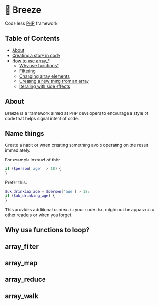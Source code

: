 # 🍃 Breeze
Code less [PHP](http://php.net/) framework.

## Table of Contents
* [About](#about)
* [Creating a story in code](#name_things)
* [How to use array_*](#how_to_use_array_*)
  * [Why use functions?](#why_use_functions_to_loop)
  * [Filtering](#array_filter)
  * [Changing array elements](#array_map)
  * [Creating a new thing from an array](#array_reduce)
  * [Iterating with side effects](#array_walk)

## About

Breeze is a framework aimed at PHP developers to encourage a style of code that helps signal intent of code.


## Name things

Create a habit of when creating something avoid operating on the result immediately:

For example instead of this:

```php
if ($person['age'] > 18) {
}
```

Prefer this:

```php
$uk_drinking_age = $person['age'] > 18;
if ($uk_drinking_age) {
}
 ```
 
This provides additional context to your code that might not be apparant to other readers or when you forget.


## Why use functions to loop?

## array_filter

## array_map

## array_reduce

## array_walk

